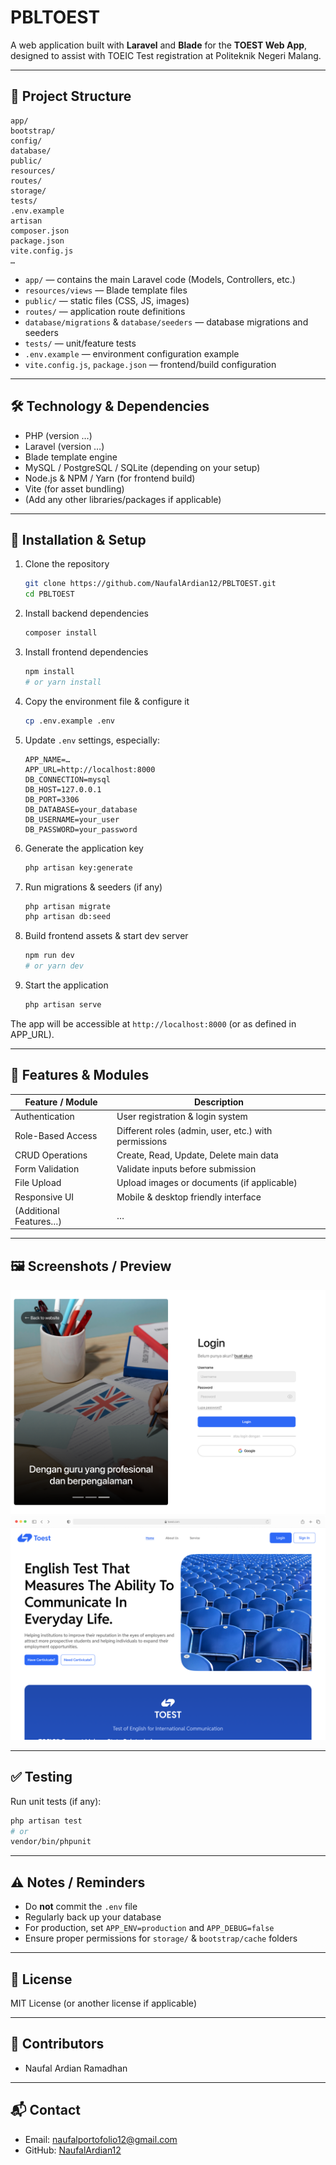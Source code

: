 
# PBLTOEST

A web application built with **Laravel** and **Blade** for the **TOEST Web App**, designed to assist with TOEIC Test registration at Politeknik Negeri Malang.

---

## 📂 Project Structure

```
app/  
bootstrap/  
config/  
database/  
public/  
resources/  
routes/  
storage/  
tests/  
.env.example  
artisan  
composer.json  
package.json  
vite.config.js  
…  
```

- `app/` — contains the main Laravel code (Models, Controllers, etc.)  
- `resources/views` — Blade template files  
- `public/` — static files (CSS, JS, images)  
- `routes/` — application route definitions  
- `database/migrations` & `database/seeders` — database migrations and seeders  
- `tests/` — unit/feature tests  
- `.env.example` — environment configuration example  
- `vite.config.js`, `package.json` — frontend/build configuration  

---

## 🛠️ Technology & Dependencies

- PHP (version …)  
- Laravel (version …)  
- Blade template engine  
- MySQL / PostgreSQL / SQLite (depending on your setup)  
- Node.js & NPM / Yarn (for frontend build)  
- Vite (for asset bundling)  
- (Add any other libraries/packages if applicable)  

---

## 🚀 Installation & Setup

1. Clone the repository  
   ```bash
   git clone https://github.com/NaufalArdian12/PBLTOEST.git
   cd PBLTOEST
   ```

2. Install backend dependencies  
   ```bash
   composer install
   ```

3. Install frontend dependencies  
   ```bash
   npm install
   # or yarn install
   ```

4. Copy the environment file & configure it  
   ```bash
   cp .env.example .env
   ```

5. Update `.env` settings, especially:
   ```
   APP_NAME=…
   APP_URL=http://localhost:8000
   DB_CONNECTION=mysql
   DB_HOST=127.0.0.1
   DB_PORT=3306
   DB_DATABASE=your_database
   DB_USERNAME=your_user
   DB_PASSWORD=your_password
   ```

6. Generate the application key  
   ```bash
   php artisan key:generate
   ```

7. Run migrations & seeders (if any)  
   ```bash
   php artisan migrate
   php artisan db:seed
   ```

8. Build frontend assets & start dev server  
   ```bash
   npm run dev
   # or yarn dev
   ```

9. Start the application  
   ```bash
   php artisan serve
   ```

The app will be accessible at `http://localhost:8000` (or as defined in APP_URL).

---

## 🎯 Features & Modules

| Feature / Module      | Description                                    |
|------------------------|------------------------------------------------|
| Authentication         | User registration & login system               |
| Role-Based Access      | Different roles (admin, user, etc.) with permissions |
| CRUD Operations        | Create, Read, Update, Delete main data         |
| Form Validation        | Validate inputs before submission              |
| File Upload            | Upload images or documents (if applicable)     |
| Responsive UI          | Mobile & desktop friendly interface            |
| (Additional Features…) | …                                              |

---

## 🖼️ Screenshots / Preview

![Login Page](docs/Loginform.png)  
![Landing Page](docs/Landingpage.png)  

---

## ✅ Testing

Run unit tests (if any):  

```bash
php artisan test
# or
vendor/bin/phpunit
```

---

## ⚠️ Notes / Reminders

- Do **not** commit the `.env` file  
- Regularly back up your database  
- For production, set `APP_ENV=production` and `APP_DEBUG=false`  
- Ensure proper permissions for `storage/` & `bootstrap/cache` folders  

---

## 📄 License

MIT License (or another license if applicable)

---

## 👥 Contributors

- Naufal Ardian Ramadhan  

---

## 📬 Contact

- Email: naufalportofolio12@gmail.com  
- GitHub: [NaufalArdian12](https://github.com/NaufalArdian12)
